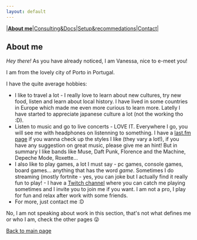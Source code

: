 ```yaml
---
layout: default
---
```

|[**About me**](./about_me.html)|[Consulting&Docs](./certs.html)|[Setup&recommedations](./recommend.html)|[Contact](./contact.html)|
## About me

_Hey there!_
As you have already noticed, I am Vanessa, nice to e-meet you!

I am from the lovely city of Porto in Portugal.

I have the quite average hobbies: 
* I like to travel a lot - I really love to learn about new cultures, try new food, listen and learn about local history. I have lived in some countries in Europe which made me even more curious to learn more. Latelly I have started to appreciate japanese culture a lot (not the working tho :D). 
* Listen to music and go to live concerts - LOVE IT. Everywhere I go, you will see me with headphones on listenning to something. I have a [last.fm page]( https://www.last.fm/user/vanessaandreia) if you wanna check up the styles I like (they vary a lot!), if you have any suggestion on great music, please give me an hint! But in summary I like bands like Muse, Daft Punk, Florence and the Machine, Depeche Mode, Roxette...
* I also like to play games, a lot I must say - pc games, console games, board games... anything that has the word _game_. Sometimes I do streaming (mostly fortnite - yes, you can joke but I actually find it really fun to play! - I have a [Twitch channel](https://www.twitch.tv/razorlight17) where you can catch me playing sometimes and I invite you to join me if you want. I am not a pro, I play for fun and relax after work with some friends.
* For more, just contact me :D

No, I am not speaking about work in this section, that's not what defines me or who I am, check the other pages 😜



[Back to main page](./)
